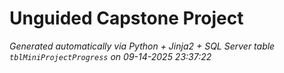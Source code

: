 # Unguided Capstone Project
























*Generated automatically via Python + Jinja2 + SQL Server table `tblMiniProjectProgress` on 09-14-2025 23:37:22*